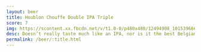 ```yaml
---
layout: beer
title: Houblon Chouffe Double IPA Triple
score: 7
img: https://scontent.xx.fbcdn.net/v/t1.0-0/p480x480/12494908_10153966651838745_649551942505437131_n.jpg?oh=1303bb61e5afbe9ad22dafa5fd3fbe31&oe=58C54E4D
desc: Doesn’t really taste much like an IPA, nor is it the best Belgian blonde
permalink: /beer/:title.html
---
```

